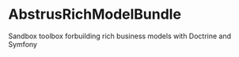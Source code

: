 AbstrusRichModelBundle
======================

Sandbox toolbox forbuilding rich business models with Doctrine and Symfony
